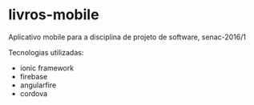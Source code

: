 # livros-mobile
Aplicativo mobile para a disciplina de projeto de software, senac-2016/1

Tecnologias utilizadas:
  * ionic framework
  * firebase
  * angularfire
  * cordova

